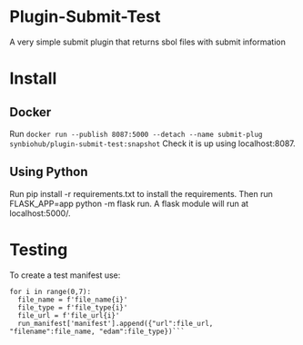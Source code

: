 # Plugin-Submit-Test
A very simple submit plugin that returns sbol files with submit information

# Install
## Docker
Run `docker run --publish 8087:5000 --detach --name submit-plug synbiohub/plugin-submit-test:snapshot`
Check it is up using localhost:8087.

## Using Python
Run pip install -r requirements.txt to install the requirements. Then run FLASK_APP=app python -m flask run. A flask module will run at localhost:5000/.

# Testing
To create a test manifest use:

```run_manifest = {"manifest":[]}
for i in range(0,7):
  file_name = f'file_name{i}'
  file_type = f'file_type{i}'
  file_url = f'file_url{i}'
  run_manifest['manifest'].append({"url":file_url, "filename":file_name, "edam":file_type})```
